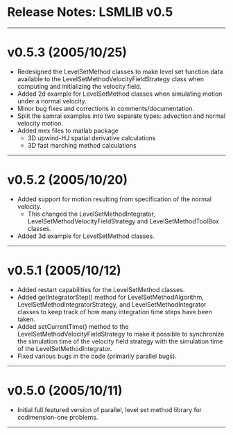 Release Notes: LSMLIB v0.5
==========================

-------------------------------------------------------------------------------
v0.5.3 (2005/10/25)
===================
* Redesigned the LevelSetMethod classes to make level set function data 
  available to the LevelSetMethodVelocityFieldStrategy class when 
  computing and initializing the velocity field.
* Added 2d example for LevelSetMethod classes when simulating motion under 
  a normal velocity.
* Minor bug fixes and corrections in comments/documentation.
* Split the samrai examples into two separate types: advection and normal 
  velocity motion.
* Added mex files to matlab package
  - 3D upwind-HJ spatial derivative calculations
  - 3D fast marching method calculations

-------------------------------------------------------------------------------
v0.5.2 (2005/10/20)
===================
* Added support for motion resulting from specification of the normal 
  velocity.
  - This changed the LevelSetMethodIntegrator, 
    LevelSetMethodVelocityFieldStrategy and LevelSetMethodToolBox classes.
* Added 3d example for LevelSetMethod classes.

-------------------------------------------------------------------------------
v0.5.1 (2005/10/12)
===================
* Added restart capabilities for the LevelSetMethod classes.
* Added getIntegratorStep() method for LevelSetMethodAlgorithm, 
  LevelSetMethodIntegratorStrategy, and LevelSetMethodIntegrator
  classes to keep track of how many integration time steps have been 
  taken.
* Added setCurrentTime() method to the LevelSetMethodVelocityFieldStrategy
  to make it possible to synchronize the simulation time of the velocity 
  field strategy with the simulation time of the LevelSetMethodIntegrator.
* Fixed various bugs in the code (primarily parallel bugs).

-------------------------------------------------------------------------------
v0.5.0 (2005/10/11)
===================
* Initial full featured version of parallel, level set method library 
  for codimension-one problems.

-------------------------------------------------------------------------------
